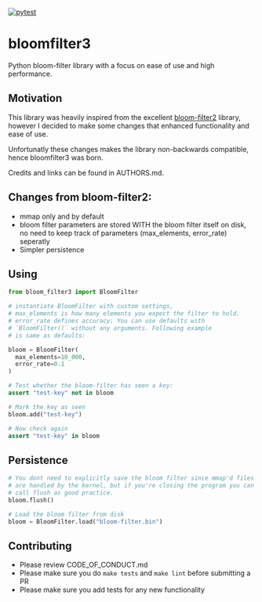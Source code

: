 [![pytest](https://github.com/AtomicTessellator/bloomfilter3/actions/workflows/main.yml/badge.svg)](https://github.com/AtomicTessellator/bloomfilter3/actions/workflows/main.yml)

# bloomfilter3

Python bloom-filter library with a focus on ease of use and high performance.

## Motivation

This library was heavily inspired from the excellent [bloom-filter2](https://github.com/remram44/python-bloom-filter/tree/904cea7522a18a7bbef66d3c6b2ee23738171e5a) library, however I decided to make some changes that enhanced functionality and ease of use. 

Unfortunatly these changes makes the library non-backwards compatible, hence bloomfilter3 was born.

Credits and links can be found in AUTHORS.md.

## Changes from bloom-filter2:
  - mmap only and by default
  - bloom filter parameters are stored WITH the bloom filter itself on disk, no need to keep track of parameters (max_elements, error_rate) seperatly
  - Simpler persistence

## Using
```python
from bloom_filter3 import BloomFilter

# instantiate BloomFilter with custom settings,
# max_elements is how many elements you expect the filter to hold.
# error_rate defines accuracy; You can use defaults with
# `BloomFilter()` without any arguments. Following example
# is same as defaults:

bloom = BloomFilter(
  max_elements=10_000,
  error_rate=0.1
)

# Test whether the bloom-filter has seen a key:
assert "test-key" not in bloom

# Mark the key as seen
bloom.add("test-key")

# Now check again
assert "test-key" in bloom
```
## Persistence

```python
# You dont need to explicitly save the bloom filter since mmap'd files
# are handled by the kernel, but if you're closing the program you can
# call flush as good practice.
bloom.flush()

# Load the bloom filter from disk
bloom = BloomFilter.load("bloom-filter.bin")
```

## Contributing

  - Please review CODE_OF_CONDUCT.md
  - Please make sure you do `make tests` and `make lint` before submitting a PR
  - Please make sure you add tests for any new functionality
